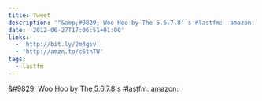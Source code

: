 ```yaml
---
title: Tweet
description: '"&amp;#9829; Woo Hoo by The 5.6.7.8''s #lastfm:  amazon: "'
date: '2012-06-27T17:06:51+01:00'
links:
  - 'http://bit.ly/2m4gsv'
  - 'http://amzn.to/c6thTW'
tags:
  - lastfm
---
```

&amp;#9829; Woo Hoo by The 5.6.7.8's #lastfm:  amazon: 
